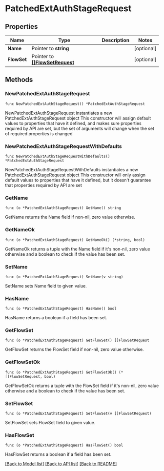 # PatchedExtAuthStageRequest

## Properties

Name | Type | Description | Notes
------------ | ------------- | ------------- | -------------
**Name** | Pointer to **string** |  | [optional] 
**FlowSet** | Pointer to [**[]FlowSetRequest**](FlowSetRequest.md) |  | [optional] 

## Methods

### NewPatchedExtAuthStageRequest

`func NewPatchedExtAuthStageRequest() *PatchedExtAuthStageRequest`

NewPatchedExtAuthStageRequest instantiates a new PatchedExtAuthStageRequest object
This constructor will assign default values to properties that have it defined,
and makes sure properties required by API are set, but the set of arguments
will change when the set of required properties is changed

### NewPatchedExtAuthStageRequestWithDefaults

`func NewPatchedExtAuthStageRequestWithDefaults() *PatchedExtAuthStageRequest`

NewPatchedExtAuthStageRequestWithDefaults instantiates a new PatchedExtAuthStageRequest object
This constructor will only assign default values to properties that have it defined,
but it doesn't guarantee that properties required by API are set

### GetName

`func (o *PatchedExtAuthStageRequest) GetName() string`

GetName returns the Name field if non-nil, zero value otherwise.

### GetNameOk

`func (o *PatchedExtAuthStageRequest) GetNameOk() (*string, bool)`

GetNameOk returns a tuple with the Name field if it's non-nil, zero value otherwise
and a boolean to check if the value has been set.

### SetName

`func (o *PatchedExtAuthStageRequest) SetName(v string)`

SetName sets Name field to given value.

### HasName

`func (o *PatchedExtAuthStageRequest) HasName() bool`

HasName returns a boolean if a field has been set.

### GetFlowSet

`func (o *PatchedExtAuthStageRequest) GetFlowSet() []FlowSetRequest`

GetFlowSet returns the FlowSet field if non-nil, zero value otherwise.

### GetFlowSetOk

`func (o *PatchedExtAuthStageRequest) GetFlowSetOk() (*[]FlowSetRequest, bool)`

GetFlowSetOk returns a tuple with the FlowSet field if it's non-nil, zero value otherwise
and a boolean to check if the value has been set.

### SetFlowSet

`func (o *PatchedExtAuthStageRequest) SetFlowSet(v []FlowSetRequest)`

SetFlowSet sets FlowSet field to given value.

### HasFlowSet

`func (o *PatchedExtAuthStageRequest) HasFlowSet() bool`

HasFlowSet returns a boolean if a field has been set.


[[Back to Model list]](../README.md#documentation-for-models) [[Back to API list]](../README.md#documentation-for-api-endpoints) [[Back to README]](../README.md)


